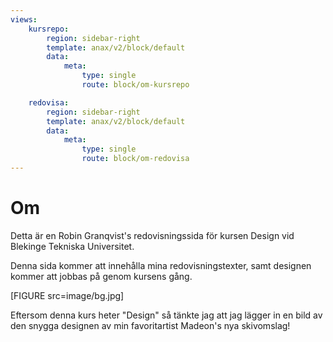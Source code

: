 ```yaml
---
views:
    kursrepo:
        region: sidebar-right
        template: anax/v2/block/default
        data:
            meta:
                type: single
                route: block/om-kursrepo

    redovisa:
        region: sidebar-right
        template: anax/v2/block/default
        data:
            meta:
                type: single
                route: block/om-redovisa
---
```

Om
=========================

Detta är en Robin Granqvist's redovisningssida för kursen Design vid Blekinge Tekniska Universitet.

Denna sida kommer att innehålla mina redovisningstexter, samt designen kommer att jobbas på genom kursens gång.


[FIGURE src=image/bg.jpg]

Eftersom denna kurs heter "Design" så tänkte jag att jag lägger in en bild av den snygga designen av min favoritartist Madeon's nya skivomslag!
